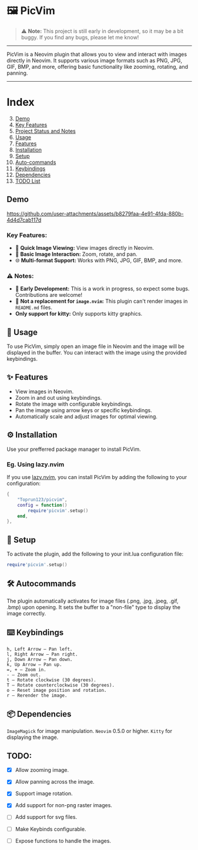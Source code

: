 # 🖼️ PicVim

> ⚠️ **Note:** This project is still early in development, so it may be a bit buggy. If you find any bugs, please let me know!

---

PicVim is a Neovim plugin that allows you to view and interact with images directly in Neovim. It supports various image formats such as PNG, JPG, GIF, BMP, and more, offering basic functionality like zooming, rotating, and panning.

---

# Index

3. [Demo](#demo)
2. [Key Features](#key-features)
1. [Project Status and Notes](#notes)
4. [Usage](#usage)
5. [Features](#features)
6. [Installation](#installation)
7. [Setup](#setup)
8. [Auto-commands](#autocommands)
9. [Keybindings](#keybindings)
10. [Dependencies](#dependencies)
11. [TODO List](#todo)

## Demo


https://github.com/user-attachments/assets/b8279faa-4e91-4fda-880b-4d4d7cab117d


### Key Features:
- 🚀 **Quick Image Viewing:** View images directly in Neovim.
- 🔄 **Basic Image Interaction:** Zoom, rotate, and pan.
- 🌐 **Multi-format Support:** Works with PNG, JPG, GIF, BMP, and more.


### ⚠️  Notes:
- 🔧 **Early Development:** This is a work in progress, so expect some bugs. Contributions are welcome!
- 🚫 **Not a replacement for `image.nvim`:** This plugin can't render images in `README.md` files.
- **Only support for kitty:** Only supports kitty graphics.


## 📖 Usage

To use PicVim, simply open an image file in Neovim and the image will be displayed in the buffer. You can interact with the image using the provided keybindings.


## ✨ Features

- View images in Neovim.
- Zoom in and out using keybindings.
- Rotate the image with configurable keybindings.
- Pan the image using arrow keys or specific keybindings.
- Automatically scale and adjust images for optimal viewing.


## ⚙️  Installation

Use your prefferred package manager to install PicVim.


### Eg. Using lazy.nvim

If you use [lazy.nvim](https://github.com/folke/lazy.nvim), you can install PicVim by adding the following to your configuration:

```lua
{
    "Toprun123/picvim",
    config = function()
        require'picvim'.setup()
    end,
},
```

## 🔧 Setup

To activate the plugin, add the following to your init.lua configuration file:

```lua
require'picvim'.setup()
```

## 🛠️ Autocommands

The plugin automatically activates for image files (.png, .jpg, .jpeg, .gif, .bmp) upon opening. It sets the buffer to a "non-file" type to display the image correctly.

## ⌨️  Keybindings

    h, Left Arrow – Pan left.
    l, Right Arrow – Pan right.
    j, Down Arrow – Pan down.
    k, Up Arrow – Pan up.
    =, + – Zoom in.
    - – Zoom out.
    t – Rotate clockwise (30 degrees).
    T – Rotate counterclockwise (30 degrees).
    o – Reset image position and rotation.
    r – Rerender the image.

## 📦 Dependencies

`ImageMagick` for image manipulation.
`Neovim` 0.5.0 or higher.
`Kitty` for displaying the image.

##  TODO:

- [x] Allow zooming image.
- [x] Allow panning across the image.
- [x] Support image rotation.
- [x] Add support for non-png raster images.
- [ ] Add support for svg files.
- [ ] Make Keybinds configurable.
- [ ] Expose functions to handle the images.

